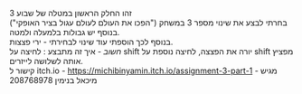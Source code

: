 זהו החלק הראשון במטלה של שבוע 3        
בחרתי לבצע את שינוי מספר 3 במשחק ("הפכו את העולם לעולם עגול בציר האופקי") בנוסף יש גבולות בלמעלה ולמטה.        
בנוסף לכך הוספתי עוד שינוי לבחירתי - ירי פצצות.         
*חשוב* - איך זה מתבצע : לחיצה על shift יורה את הפצצה, לחיצה נוספת על shift מפציץ אותה לשלושה לייזרים.  
קישור ל itch.io - https://michibinyamin.itch.io/assignment-3-part-1
מגיש - מיכאל בנימין 208768978
